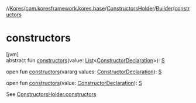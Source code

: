 //[Kores](../../../../index.md)/[com.koresframework.kores.base](../../index.md)/[ConstructorsHolder](../index.md)/[Builder](index.md)/[constructors](constructors.md)

# constructors

[jvm]\
abstract fun [constructors](constructors.md)(value: [List](https://kotlinlang.org/api/latest/jvm/stdlib/kotlin.collections/-list/index.html)<[ConstructorDeclaration](../../-constructor-declaration/index.md)>): [S](index.md)

open fun [constructors](constructors.md)(vararg values: [ConstructorDeclaration](../../-constructor-declaration/index.md)): [S](index.md)

open fun [constructors](constructors.md)(value: [ConstructorDeclaration](../../-constructor-declaration/index.md)): [S](index.md)

See [ConstructorsHolder.constructors](../constructors.md)
